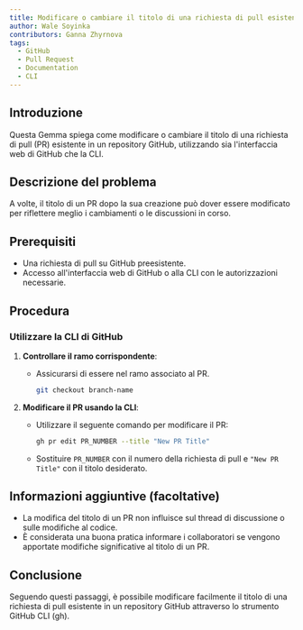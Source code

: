 ```yaml
---
title: Modificare o cambiare il titolo di una richiesta di pull esistente tramite CLI
author: Wale Soyinka
contributors: Ganna Zhyrnova
tags:
  - GitHub
  - Pull Request
  - Documentation
  - CLI
---
```


## Introduzione

Questa Gemma spiega come modificare o cambiare il titolo di una richiesta di pull (PR) esistente in un repository GitHub, utilizzando sia l'interfaccia web di GitHub che la CLI.

## Descrizione del problema

A volte, il titolo di un PR dopo la sua creazione può dover essere modificato per riflettere meglio i cambiamenti o le discussioni in corso.

## Prerequisiti

- Una richiesta di pull su GitHub preesistente.
- Accesso all'interfaccia web di GitHub o alla CLI con le autorizzazioni necessarie.

## Procedura

### Utilizzare la CLI di GitHub

1. **Controllare il ramo corrispondente**:
   - Assicurarsi di essere nel ramo associato al PR.

     ```bash
     git checkout branch-name
     ```

2. **Modificare il PR usando la CLI**:
   - Utilizzare il seguente comando per modificare il PR:

     ```bash
     gh pr edit PR_NUMBER --title "New PR Title"
     ```

   - Sostituire `PR_NUMBER` con il numero della richiesta di pull e `"New PR Title"` con il titolo desiderato.

## Informazioni aggiuntive (facoltative)

- La modifica del titolo di un PR non influisce sul thread di discussione o sulle modifiche al codice.
- È considerata una buona pratica informare i collaboratori se vengono apportate modifiche significative al titolo di un PR.

## Conclusione

Seguendo questi passaggi, è possibile modificare facilmente il titolo di una richiesta di pull esistente in un repository GitHub attraverso lo strumento GitHub CLI (gh).
